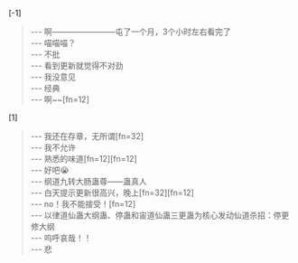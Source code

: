 
[-1] 
>--- 啊————————屯了一个月，3个小时左右看完了<br>
>--- 喵喵喵？<br>
>--- 不批<br>
>--- 看到更新就觉得不对劲<br>
>--- 我没意见<br>
>--- 经典<br>
>--- 啊~~[fn=12]<br>

[1] 
>--- 我还在存章，无所谓[fn=32]<br>
>--- 我不允许<br>
>--- 熟悉的味道[fn=12][fn=12]<br>
>--- 好吧😭<br>
>--- 纲道九转大肠蛊尊——蛊真人<br>
>--- 白天提示更新很高兴，晚上[fn=32][fn=12]<br>
>--- no！我不能接受！[fn=12]<br>
>--- 以律道仙蛊大纲蛊、停蛊和宙道仙蛊三更蛊为核心发动仙道杀招：停更修大纲<br>
>--- 呜呼哀哉！！<br>
>--- 悲<br>
